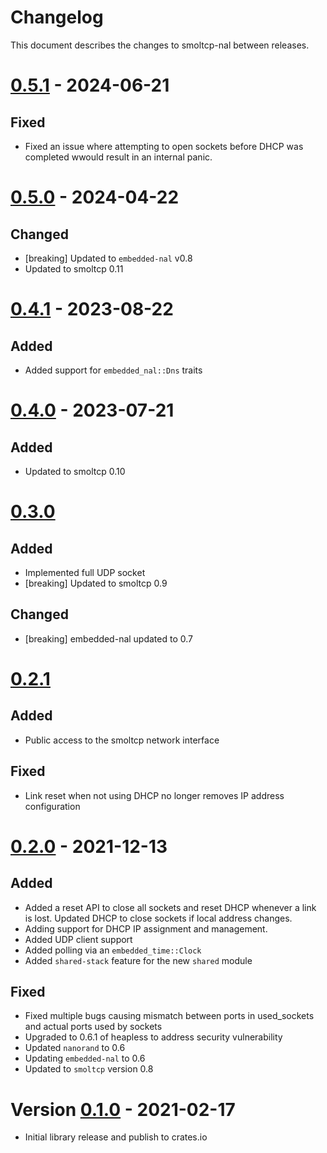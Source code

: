 # Changelog

This document describes the changes to smoltcp-nal between releases.

# [0.5.1] - 2024-06-21

## Fixed
* Fixed an issue where attempting to open sockets before DHCP was completed wwould result in an
internal panic.

# [0.5.0] - 2024-04-22

## Changed
* [breaking] Updated to `embedded-nal` v0.8
* Updated to smoltcp 0.11

# [0.4.1] - 2023-08-22

## Added
* Added support for `embedded_nal::Dns` traits

# [0.4.0] - 2023-07-21

## Added
* Updated to smoltcp 0.10

# [0.3.0]

## Added
* Implemented full UDP socket
* [breaking] Updated to smoltcp 0.9

## Changed
* [breaking] embedded-nal updated to 0.7

# [0.2.1]
## Added
* Public access to the smoltcp network interface

## Fixed
* Link reset when not using DHCP no longer removes IP address configuration

# [0.2.0] - 2021-12-13

## Added
* Added a reset API to close all sockets and reset DHCP whenever a link is lost. Updated DHCP to
  close sockets if local address changes.
* Adding support for DHCP IP assignment and management.
* Added UDP client support
* Added polling via an `embedded_time::Clock`
* Added `shared-stack` feature for the new `shared` module

## Fixed
* Fixed multiple bugs causing mismatch between ports in used_sockets and actual ports used by
  sockets
* Upgraded to 0.6.1 of heapless to address security vulnerability
* Updated `nanorand` to 0.6
* Updating `embedded-nal` to 0.6
* Updated to `smoltcp` version 0.8

# Version [0.1.0] - 2021-02-17
* Initial library release and publish to crates.io

[Unreleased]: https://github.com/quartiq/smoltcp-nal/compare/0.5.1...HEAD
[0.5.1]: https://github.com/quartiq/smoltcp-nal/tree/0.5.1
[0.5.0]: https://github.com/quartiq/smoltcp-nal/tree/0.5.0
[0.4.1]: https://github.com/quartiq/smoltcp-nal/tree/0.4.1
[0.4.0]: https://github.com/quartiq/smoltcp-nal/tree/0.4.0
[0.3.0]: https://github.com/quartiq/smoltcp-nal/tree/0.3.0
[0.2.1]: https://github.com/quartiq/smoltcp-nal/tree/0.2.1
[0.2.0]: https://github.com/quartiq/smoltcp-nal/tree/0.2.0
[0.1.0]: https://github.com/quartiq/smoltcp-nal/tree/0.1.0
